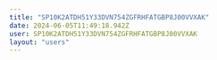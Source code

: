 ```yaml
---
title: "SP10K2ATDH51Y33DVN754ZGFRHFATGBP8J00VVXAK"
date: 2024-06-05T11:49:18.942Z
user: SP10K2ATDH51Y33DVN754ZGFRHFATGBP8J00VVXAK
layout: "users"
---
```

    